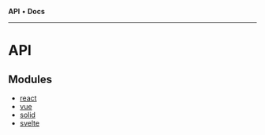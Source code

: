 **API** • **Docs**

***

# API

## Modules

- [react](react/API.md)
- [vue](vue/API.md)
- [solid](solid/API.md)
- [svelte](svelte/API.md)
